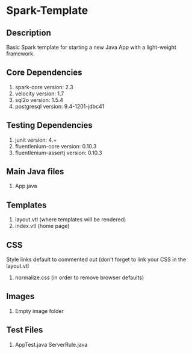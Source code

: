 # Spark-Template

## Description
Basic Spark template for starting a new Java App with a light-weight framework.

## Core Dependencies
1. spark-core version: 2.3
2. velocity version: 1.7
3. sql2o version: 1.5.4
4. postgresql version: 9.4-1201-jdbc41
## Testing Dependencies
1. junit version: 4.+
2. fluentlenium-core version: 0.10.3
3. fluentlenium-assertj version: 0.10.3

## Main Java files
1. App.java 

## Templates
1. layout.vtl (where templates will be rendered)
1. index.vtl (home page)

## CSS
Style links default to commented out (don't forget to link your CSS in the layout.vtl
1. normalize.css (in order to remove browser defaults)

## Images
1. Empty image folder

## Test Files
1. AppTest.java
ServerRule.java


